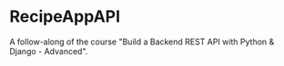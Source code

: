 # RecipeAppAPI
A follow-along of the course "Build a Backend REST API with Python & Django - Advanced".
